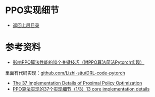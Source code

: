 # PPO实现细节

- [返回上层目录](../proximal-policy-optimization.md)





# 参考资料

* [影响PPO算法性能的10个关键技巧（附PPO算法简洁Pytorch实现）](https://zhuanlan.zhihu.com/p/512327050)

里面有代码实现：[github.com/Lizhi-sjtu/DRL-code-pytorch](https://github.com/Lizhi-sjtu/DRL-code-pytorch)



* [The 37 Implementation Details of Proximal Policy Optimization](https://iclr-blog-track.github.io/2022/03/25/ppo-implementation-details/)
* [PPO算法实现的37个实现细节（1/3）13 core implementation details](https://blog.csdn.net/qq_47997583/article/details/134036057)



